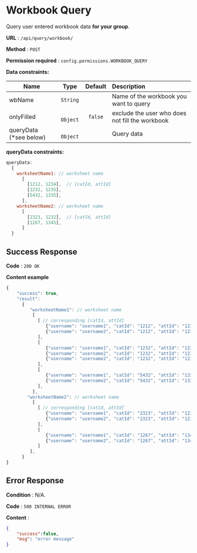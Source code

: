 # Workbook Query

Query user entered workbook data **for your group**.

**URL** : `/api/query/workbook/`

**Method** : `POST`

**Permission required** : ```config.permissions.WORKBOOK_QUERY```

**Data constraints:**

| Name        |Type           | Default  | Description |
| ----------- |:-------------:| :--------: | :---------- |
| wbName | `String`       |     | Name of the workbook you want to query |
| onlyFilled | ` Object`   |   `false`  | exclude the user who does not fill the workbook  |
| queryData (*see below) | ` Object`   |     | Query data |

**queryData constraints:**

```javascript
queryData:
  {
    worksheetName1: // worksheet name
      [
        [1212, 1234],  // [catId, attId]
        [1232, 1235],
        [5432, 1335],
      ],
    worksheetName2: // worksheet name
      [
        [2323, 1232],  // [catId, attId]
        [1267, 1345],
      ]
  }
```
			

## Success Response

**Code** : `200 OK`

**Content example**

```javascript
{
    "success": true,
    "result": 
      {
         "worksheetName1": // worksheet name
          [
            [ // corresponding [catId, attId]
               {"username": "username1", "catId": "1212", "attId": "1234", "data": "some data"},
               {"username": "username2", "catId": "1212", "attId": "1234", "data": "some data"},
            ],
            [
               {"username": "username1", "catId": "1232", "attId": "1235", "data": "some data"},
               {"username": "username2", "catId": "1232", "attId": "1235", "data": "some data"},
               {"username": "username2", "catId": "1232", "attId": "1235", "data": "some data"},
            ],
            [ 
               {"username": "username1", "catId": "5432", "attId": "1335", "data": "some data"},
               {"username": "username2", "catId": "5432", "attId": "1335", "data": "some data"},
            ],
          ],
        "worksheetName2": // worksheet name
          [
            [ // corresponding [catId, attId]
               {"username": "username1", "catId": "2323", "attId": "1232", "data": "some data"},
               {"username": "username2", "catId": "2323", "attId": "1232", "data": "some data"},
            ],
            [
               {"username": "username1", "catId": "1267", "attId": "1345", "data": "some data"},
               {"username": "username2", "catId": "1267", "attId": "1345", "data": "some data"},
            ]
         ],
      }
}
```

## Error Response

**Condition** : N/A.

**Code** : `500 INTERNAL ERROR`

**Content** :

```json
{
    "success":false,
    "msg": "error message"
}
```
